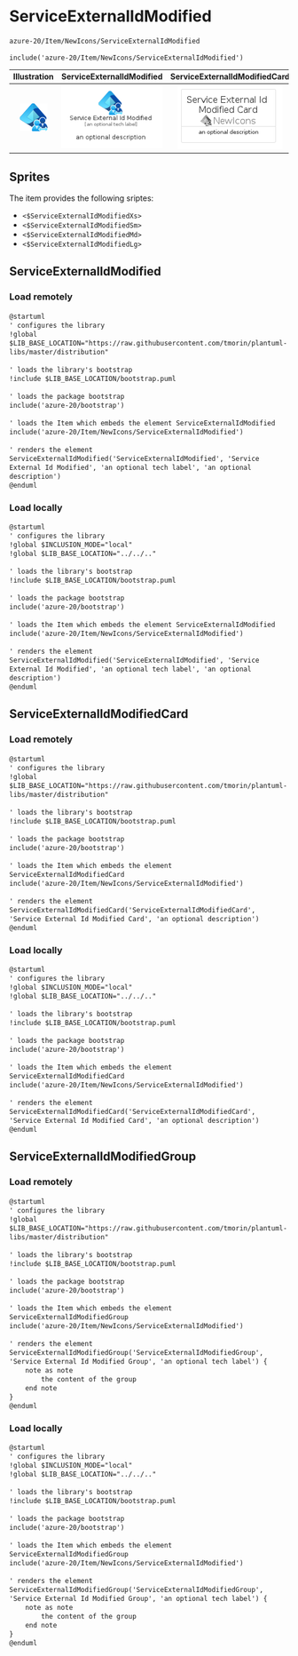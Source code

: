 # ServiceExternalIdModified


```text
azure-20/Item/NewIcons/ServiceExternalIdModified
```

```text
include('azure-20/Item/NewIcons/ServiceExternalIdModified')
```



| Illustration | ServiceExternalIdModified | ServiceExternalIdModifiedCard | ServiceExternalIdModifiedGroup |
| :---: | :---: | :---: | :---: |
| ![illustration for Illustration](../../../azure-20/Item/NewIcons/ServiceExternalIdModified.png) | ![illustration for ServiceExternalIdModified](../../../azure-20/Item/NewIcons/ServiceExternalIdModified.Local.png) | ![illustration for ServiceExternalIdModifiedCard](../../../azure-20/Item/NewIcons/ServiceExternalIdModifiedCard.Local.png) | ![illustration for ServiceExternalIdModifiedGroup](../../../azure-20/Item/NewIcons/ServiceExternalIdModifiedGroup.Local.png) |



## Sprites
The item provides the following sriptes:

- `<$ServiceExternalIdModifiedXs>`
- `<$ServiceExternalIdModifiedSm>`
- `<$ServiceExternalIdModifiedMd>`
- `<$ServiceExternalIdModifiedLg>`





## ServiceExternalIdModified

### Load remotely
```plantuml
@startuml
' configures the library
!global $LIB_BASE_LOCATION="https://raw.githubusercontent.com/tmorin/plantuml-libs/master/distribution"

' loads the library's bootstrap
!include $LIB_BASE_LOCATION/bootstrap.puml

' loads the package bootstrap
include('azure-20/bootstrap')

' loads the Item which embeds the element ServiceExternalIdModified
include('azure-20/Item/NewIcons/ServiceExternalIdModified')

' renders the element
ServiceExternalIdModified('ServiceExternalIdModified', 'Service External Id Modified', 'an optional tech label', 'an optional description')
@enduml
```

### Load locally
```plantuml
@startuml
' configures the library
!global $INCLUSION_MODE="local"
!global $LIB_BASE_LOCATION="../../.."

' loads the library's bootstrap
!include $LIB_BASE_LOCATION/bootstrap.puml

' loads the package bootstrap
include('azure-20/bootstrap')

' loads the Item which embeds the element ServiceExternalIdModified
include('azure-20/Item/NewIcons/ServiceExternalIdModified')

' renders the element
ServiceExternalIdModified('ServiceExternalIdModified', 'Service External Id Modified', 'an optional tech label', 'an optional description')
@enduml
```

## ServiceExternalIdModifiedCard

### Load remotely
```plantuml
@startuml
' configures the library
!global $LIB_BASE_LOCATION="https://raw.githubusercontent.com/tmorin/plantuml-libs/master/distribution"

' loads the library's bootstrap
!include $LIB_BASE_LOCATION/bootstrap.puml

' loads the package bootstrap
include('azure-20/bootstrap')

' loads the Item which embeds the element ServiceExternalIdModifiedCard
include('azure-20/Item/NewIcons/ServiceExternalIdModified')

' renders the element
ServiceExternalIdModifiedCard('ServiceExternalIdModifiedCard', 'Service External Id Modified Card', 'an optional description')
@enduml
```

### Load locally
```plantuml
@startuml
' configures the library
!global $INCLUSION_MODE="local"
!global $LIB_BASE_LOCATION="../../.."

' loads the library's bootstrap
!include $LIB_BASE_LOCATION/bootstrap.puml

' loads the package bootstrap
include('azure-20/bootstrap')

' loads the Item which embeds the element ServiceExternalIdModifiedCard
include('azure-20/Item/NewIcons/ServiceExternalIdModified')

' renders the element
ServiceExternalIdModifiedCard('ServiceExternalIdModifiedCard', 'Service External Id Modified Card', 'an optional description')
@enduml
```

## ServiceExternalIdModifiedGroup

### Load remotely
```plantuml
@startuml
' configures the library
!global $LIB_BASE_LOCATION="https://raw.githubusercontent.com/tmorin/plantuml-libs/master/distribution"

' loads the library's bootstrap
!include $LIB_BASE_LOCATION/bootstrap.puml

' loads the package bootstrap
include('azure-20/bootstrap')

' loads the Item which embeds the element ServiceExternalIdModifiedGroup
include('azure-20/Item/NewIcons/ServiceExternalIdModified')

' renders the element
ServiceExternalIdModifiedGroup('ServiceExternalIdModifiedGroup', 'Service External Id Modified Group', 'an optional tech label') {
    note as note
        the content of the group
    end note
}
@enduml
```

### Load locally
```plantuml
@startuml
' configures the library
!global $INCLUSION_MODE="local"
!global $LIB_BASE_LOCATION="../../.."

' loads the library's bootstrap
!include $LIB_BASE_LOCATION/bootstrap.puml

' loads the package bootstrap
include('azure-20/bootstrap')

' loads the Item which embeds the element ServiceExternalIdModifiedGroup
include('azure-20/Item/NewIcons/ServiceExternalIdModified')

' renders the element
ServiceExternalIdModifiedGroup('ServiceExternalIdModifiedGroup', 'Service External Id Modified Group', 'an optional tech label') {
    note as note
        the content of the group
    end note
}
@enduml
```

